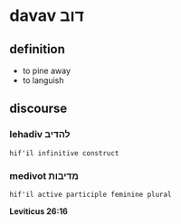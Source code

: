 # davav דוב

## definition

- to pine away
- to languish

## discourse

### lehadiv להדיב

	hif'il infinitive construct

### medivot מדיבות

	hif'il active participle feminine plural

**Leviticus 26:16**